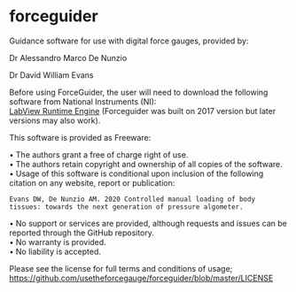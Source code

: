 # forceguider

Guidance software for use with digital force gauges, provided by:

Dr Alessandro Marco De Nunzio

Dr David William Evans


Before using ForceGuider, the user will need to download the following software from National Instruments (NI):
<br>
<a href="https://www.ni.com/en-gb/support/downloads/software-products/download.labview.html">LabView Runtime Engine</a> (Forceguider was built on 2017 version but later versions may also work).
<br>




This software is provided as Freeware:

•	The authors grant a free of charge right of use. <br>
•	The authors retain copyright and ownership of all copies of the software. <br>
•	Usage of this software is conditional upon inclusion of the following citation on any website, report or publication:

    Evans DW, De Nunzio AM. 2020 Controlled manual loading of body tissues: towards the next generation of pressure algometer.
    
•	No support or services are provided, although requests and issues can be reported through the GitHub repository. <br>
•	No warranty is provided. <br>
•	No liability is accepted. <br>

Please see the license for full terms and conditions of usage; https://github.com/usetheforcegauge/forceguider/blob/master/LICENSE

